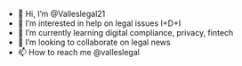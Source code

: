 - 👋 Hi, I’m @Valleslegal21
- 👀 I’m interested in help on legal issues I+D+I
- 🌱 I’m currently learning digital compliance, privacy, fintech
- 💞️ I’m looking to collaborate on legal news 
- 📫 How to reach me @valleslegal

<!---
Valleslegal21/Valleslegal21 is a ✨ special ✨ repository because its `README.md` (this file) appears on your GitHub profile.
You can click the Preview link to take a look at your changes.
--->
